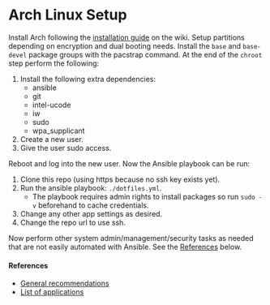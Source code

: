# Arch Linux Setup

Install Arch following the [installation guide](https://wiki.archlinux.org/index.php/Installation_guide) on the wiki.
Setup partitions depending on encryption and dual booting needs. Install the `base` and `base-devel` package groups with
the pacstrap command. At the end of the `chroot` step perform the following:

1. Install the following extra dependencies:
    - ansible
    - git
    - intel-ucode
    - iw
    - sudo
    - wpa_supplicant
2. Create a new user.
3. Give the user sudo access.

Reboot and log into the new user. Now the Ansible playbook can be run:

1. Clone this repo (using https because no ssh key exists yet).
2. Run the ansible playbook: `./dotfiles.yml`.
    - The playbook requires admin rights to install packages so run `sudo -v` beforehand to cache credentials.
3. Change any other app settings as desired.
4. Change the repo url to use ssh.

Now perform other system admin/management/security tasks as needed that are not easily automated with Ansible. See the [References](#references) below.


#### References

- [General recommendations](https://wiki.archlinux.org/index.php/General_recommendations)
- [List of applications](https://wiki.archlinux.org/index.php/List_of_applications)
